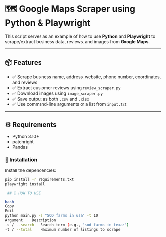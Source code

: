 # 🗺️ Google Maps Scraper using Python & Playwright

This script serves as an example of how to use **Python** and **Playwright** to scrape/extract business data, reviews, and images from **Google Maps**.

---

## 📦 Features

- ✅ Scrape business name, address, website, phone number, coordinates, and reviews
- ✅ Extract customer reviews using `review_scraper.py`
- ✅ Download images using `image_scraper.py`
- ✅ Save output as both `.csv` and `.xlsx`
- ✅ Use command-line arguments or a list from `input.txt`

---

## ⚙️ Requirements

- Python 3.10+
- patchright
- Pandas

### 🧪 Installation

Install the dependencies:

```bash
pip install -r requirements.txt
playwright install

 ## 🚀 HOW TO USE

bash
Copy
Edit
python main.py -s "SOD farms in usa" -t 10
Argument	Description
-s / --search	Search term (e.g., "sod farms in texas")
-t / --total	Maximum number of listings to scrape
